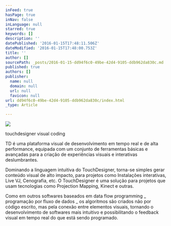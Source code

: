 ```yaml
---
inFeed: true
hasPage: true
inNav: false
inLanguage: null
starred: true
keywords: []
description: ''
datePublished: '2016-01-15T17:48:11.506Z'
dateModified: '2016-01-15T17:48:00.753Z'
title: ''
author: []
sourcePath: _posts/2016-01-15-dd94f6c0-49be-42d4-9105-ddb962da830c.md
published: true
authors: []
publisher:
  name: null
  domain: null
  url: null
  favicon: null
url: dd94f6c0-49be-42d4-9105-ddb962da830c/index.html
_type: Article

---
```

![](https://the-grid-user-content.s3-us-west-2.amazonaws.com/63a61edf-b9fa-4e32-9de0-3e2b87626239.jpg)

touchdesigner visual coding

TD é uma plataforma visual de desenvolvimento em tempo real e de alta performance, equipada com um conjunto de ferramentas básicas e avançadas para a criação de experiências visuais e interativas deslumbrantes. 

Dominando a linguagem intuitiva do TouchDesigner, torna-se simples gerar conteúdo visual de alto impacto, para projetos como Instalações interativas, Live VJ, Cenografia, etc. O TouchDesigner é uma solução para projetos que usam tecnologias como Projection Mapping, Kinect e outras. 

Como em outros softwares baseados em data flow programming \_ programação por fluxo de dados \_ os algoritmos são criados não por código escrito, mas pela conexão entre elementos visuais, tornando o desenvolvimento de softwares mais intuitivo e possibilitando o feedback visual em tempo real do que está sendo programado.